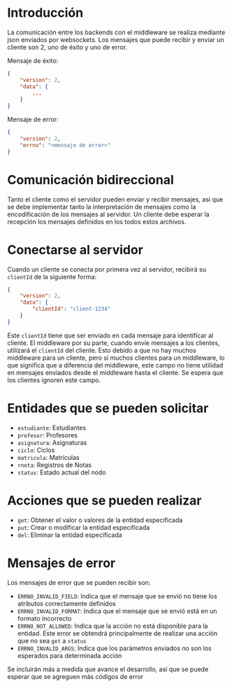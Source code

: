 # Introducción

La comunicación entre los backends con el middleware se realiza mediante json enviados por websockets. Los mensajes que puede recibir y enviar un cliente son 2, uno de éxito y uno de error.

Mensaje de éxito:

```json
{
    "version": 2,
    "data": {
        ...
    }
}
```

Mensaje de error:

```json
{
    "version": 2,
    "errno": "<mensaje de error>"
}
```

# Comunicación bidireccional
Tanto el cliente como el servidor pueden enviar y recibir mensajes, así que se debe implementar tanto la interpretación de mensajes como la encodificación de los mensajes al servidor.
Un cliente debe esperar la recepción los mensajes definidos en los todos estos archivos.

# Conectarse al servidor

Cuando un cliente se conecta por primera vez al servidor, recibirá su `clientId` de la siguiente forma:

```json
{
    "version": 2,
    "data": {
        "clientId": "client-1234"
    }
}
```

Este `clientId` tiene que ser enviado en cada mensaje para identificar al cliente. El middleware por su parte, cuando envíe mensajes a los clientes, utilizará el `clientId` del cliente. Esto debido a que no hay muchos middleware para un cliente, pero sí muchos clientes para un middleware, lo que significa que a diferencia del middleware, este campo no tiene utilidad en mensajes enviados desde el middleware hasta el cliente. Se espera que los clientes ignoren este campo.

# Entidades que se pueden solicitar
- `estudiante`: Estudiantes
- `profesor`: Profesores
- `asignatura`: Asignaturas
- `ciclo`: Ciclos
- `matricula`: Matrículas
- `rnota`: Registros de Notas
- `status`: Estado actual del nodo

# Acciones que se pueden realizar
- `get`: Obtener el valor o valores de la entidad especificada
- `put`: Crear o modificar la entidad especificada
- `del`: Eliminar la entidad especificada

# Mensajes de error
Los mensajes de error que se pueden recibir son:
- `ERRNO_INVALID_FIELD`: Indica que el mensaje que se envió no tiene los atributos correctamente definidos
- `ERRNO_INVALID_FORMAT`: Indica que el mensaje que se envió está en un formato incorrecto
- `ERRNO_NOT_ALLOWED`: Indica que la acción no está disponible para la  entidad. Este error se obtendrá principalmente de realizar una acción que no sea `get` a `status`
- `ERRNO_INVALID_ARGS`: Indica que los parámetros enviados no son los esperados para determinada acción

Se incluirán más a medida que avance el desarrollo, así que se puede esperar que se agreguen más códigos de error
